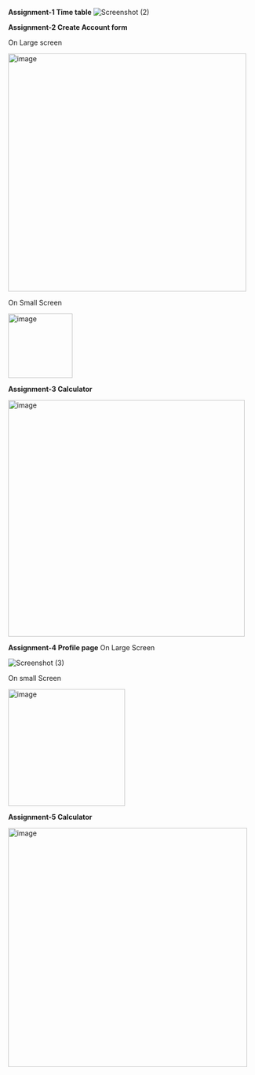 **Assignment-1 Time table**
![Screenshot (2)](https://github.com/user-attachments/assets/49a4bb4b-de55-4d3e-ae9f-c120be2857fa)

**Assignment-2 Create Account form**

On Large screen

<img width="485" alt="image" src="https://github.com/user-attachments/assets/833823f5-f6d3-4f09-a767-d91ab6892431">

On Small Screen

<img width="131" alt="image" src="https://github.com/user-attachments/assets/5eab8d4f-7f14-4b12-b4cc-1d9c3e3a0b65">



**Assignment-3 Calculator**

<img width="482" alt="image" src="https://github.com/user-attachments/assets/825430b0-92c2-487c-9546-2a8a55116b4f">


**Assignment-4 Profile page**
On Large Screen

![Screenshot (3)](https://github.com/user-attachments/assets/30d9ff4c-074f-46fd-9455-1ff15ce56d6a)

On small Screen

<img width="238" alt="image" src="https://github.com/user-attachments/assets/1b8d8405-f9b2-4f85-88a3-02ae9b1237d1">



**Assignment-5 Calculator**

<img width="487" alt="image" src="https://github.com/user-attachments/assets/859d6c44-51cf-45d8-bb1a-fc5cb781ec27">
